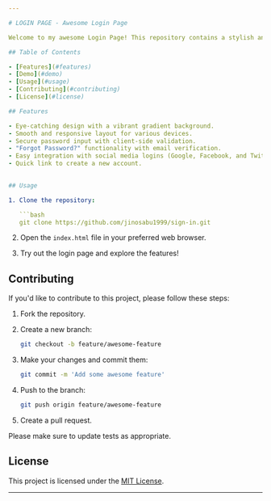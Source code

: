 ```yaml
---

# LOGIN PAGE - Awesome Login Page

Welcome to my awesome Login Page! This repository contains a stylish and functional login page with cool features. Read on to learn more!

## Table of Contents

- [Features](#features)
- [Demo](#demo)
- [Usage](#usage)
- [Contributing](#contributing)
- [License](#license)

## Features

- Eye-catching design with a vibrant gradient background.
- Smooth and responsive layout for various devices.
- Secure password input with client-side validation.
- "Forgot Password?" functionality with email verification.
- Easy integration with social media logins (Google, Facebook, and Twitter).
- Quick link to create a new account.
  

## Usage

1. Clone the repository:

   ```bash
   git clone https://github.com/jinosabu1999/sign-in.git
   ```

2. Open the `index.html` file in your preferred web browser.

3. Try out the login page and explore the features!

## Contributing

If you'd like to contribute to this project, please follow these steps:

1. Fork the repository.

2. Create a new branch:

   ```bash
   git checkout -b feature/awesome-feature
   ```

3. Make your changes and commit them:

   ```bash
   git commit -m 'Add some awesome feature'
   ```

4. Push to the branch:

   ```bash
   git push origin feature/awesome-feature
   ```

5. Create a pull request.

Please make sure to update tests as appropriate.

## License

This project is licensed under the [MIT License](LICENSE).

---
```

